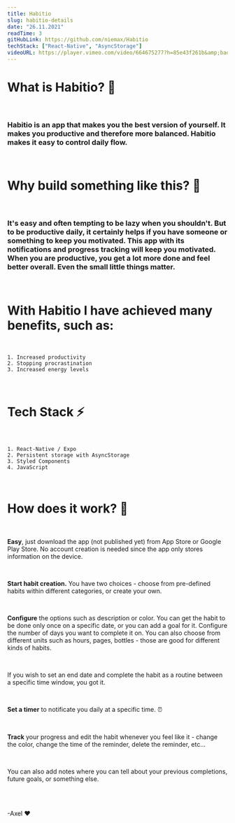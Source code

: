 ```yaml
---
title: Habitio
slug: habitio-details
date: "26.11.2021"
readTime: 3
gitHubLink: https://github.com/niemax/Habitio
techStack: ["React-Native", "AsyncStorage"]
videoURL: https://player.vimeo.com/video/664675277?h=85e43f261b&amp;badge=0&amp;autopause=0&amp;player_id=0&amp;app_id=58479
---
```


# **What is Habitio?** 📱

<br>

### Habitio is an app that makes you the best version of yourself. It makes you productive and therefore more balanced. Habitio makes it easy to control daily flow.

<br>

# **Why build something like this?** 👷

<br>

### It's easy and often tempting to be lazy when you shouldn't. But to be productive daily, it certainly helps if you have someone or something to keep you motivated. This app with its notifications and progress tracking will keep you motivated. When you are productive, you get a lot more done and feel better overall. Even the small little things matter.

<br>

# **With Habitio I have achieved many benefits, such as:**

<br>

    1. Increased productivity
    2. Stopping procrastination
    3. Increased energy levels

<br>

# **Tech Stack** ⚡

<br>

    1. React-Native / Expo
    2. Persistent storage with AsyncStorage
    3. Styled Components
    4. JavaScript

<br>

# **How does it work?** 🤔

<br>

**Easy**, just download the app (not published yet) from App Store or Google Play Store. No account
creation is needed since the app only stores information on the device.

<br>

**Start habit creation.** You have two choices - choose from pre-defined habits within different
categories, or create your own.

<br>

**Configure** the options such as description or color. You can get the habit to be done only once
on a specific date, or you can add a goal for it. Configure the number of days you want to complete
it on. You can also choose from different units such as hours, pages, bottles - those are good for
different kinds of habits.

<br>

If you wish to set an end date and complete the habit as a routine between a specific time window,
you got it.

<br>

**Set a timer** to notificate you daily at a specific time. ⏰

<br>

**Track** your progress and edit the habit whenever you feel like it - change the color, change the
time of the reminder, delete the reminder, etc...

<br>

You can also add notes where you can tell about your previous completions, future goals, or
something else.

<br>
<br>

-Axel ❤
